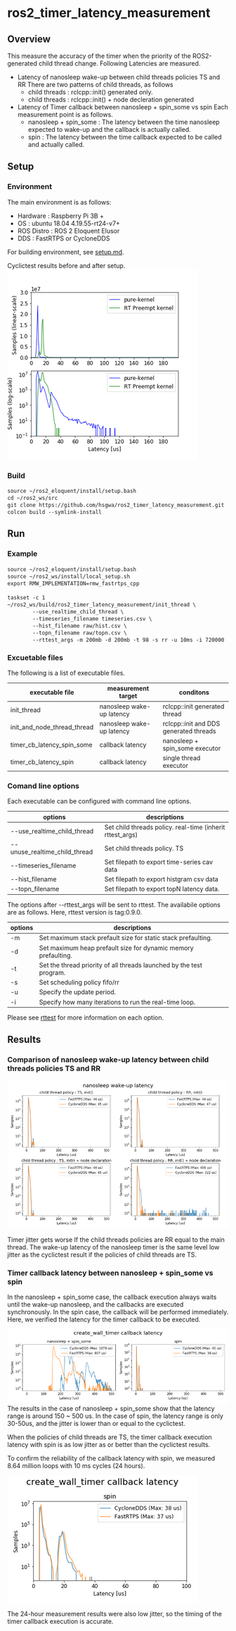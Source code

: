 # ros2_timer_latency_measurement

## Overview

This measure the accuracy of the timer when the priority of the ROS2-generated child thread change.
Following Latencies are measured.

- Latency of nanosleep wake-up between child threads policies TS and RR
  There are two patterns of child threads, as follows
  - child threads : rclcpp::init() generated only.
  - child threads : rclcpp::init() + node decleration generated
- Latency of Timer callback between nanosleep + spin_some vs spin
  Each measurement point is as follows.
  - nanosleep + spin_some : The latency between the time nanosleep expected to wake-up and the callback is actually called.
  - spin : The latency between the time callback expected to be called and actually called.


## Setup

### Environment
The main environment is as follows:

- Hardware : Raspberry Pi 3B +
- OS : ubuntu 18.04 4.19.55-rt24-v7+
- ROS Distro : ROS 2 Eloquent Elusor
- DDS : FastRTPS or CycloneDDS

For building environment, see [setup.md](./setup.md).

Cyclictest results before and after setup.
![cyclictest result](result/cyclictest_pure_kernel_vs_rt_kernel.png)

### Build

```
source ~/ros2_eloquent/install/setup.bash
cd ~/ros2_ws/src
git clone https://github.com/hsgwa/ros2_timer_latency_measurement.git
colcon build --symlink-install
```

## Run

### Example

```
source ~/ros2_eloquent/install/setup.bash
source ~/ros2_ws/install/local_setup.sh
export RMW_IMPLEMENTATION=rmw_fastrtps_cpp

taskset -c 1 ~/ros2_ws/build/ros2_timer_latency_measurement/init_thread \
        --use_realtime_child_thread \
        --timeseries_filename timeseries.csv \
        --hist_filename raw/hist.csv \
        --topn_filename raw/topn.csv \
        --rttest_args -m 200mb -d 200mb -t 98 -s rr -u 10ms -i 720000
```
### Excuetable files

The following is a list of executable files.

| executable file             | measurement target        | conditons                              |
|-----------------------------|---------------------------|----------------------------------------|
| init_thread                 | nanosleep wake-up latency | rclcpp::init generated thread          |
| init_and_node_thread_thread | nanosleep wake-up latency | rclcpp::init and DDS generated threads |
| timer_cb_latency_spin_some  | callback latency          | nanosleep + spin_some executor         |
| timer_cb_latency_spin       | callback latency          | single thread executor                 |


### Comand line options


Each executable can be configured with command line options.

| options                       | descriptions                                              |
|-------------------------------|-----------------------------------------------------------|
| --use_realtime_child_thread   | Set child threads policy. real-time (inherit rttest_args) |
| --unuse_realtime_child_thread | Set child threads policy. TS                              |
| --timeseries_filename         | Set filepath to export time-series cav data               |
| --hist_filename               | Set filepath to export histgram csv data                  |
| --topn_filename               | Set filepath to export topN latency data.                 |

The options after --rttest_args will be sent to rttest.
The availabile options are as follows.
Here, rttest version is tag:0.9.0.

| options | descriptions                                                         |
|---------|----------------------------------------------------------------------|
| -m      | Set maximum stack prefault size for static stack prefaulting.        |
| -d      | Set maximum heap prefault size for dynamic memory prefaulting.       |
| -t      | Set the thread priority of all threads launched by the test program. |
| -s      | Set scheduling policy  fifo/rr                                       |
| -u      | Specify the update period.                                           |
| -i      | Specify how many iterations to run the real-time loop.               |

Please see [rttest](https://github.com/ros2/realtime_support/tree/master/rttest) for more information on each option.


## Results
### Comparison of nanosleep wake-up latency between child threads policies TS and RR

![nanosleep_wakeup_latency_ts_vs_rr](./result/nanosleep_wakeup_latency_histgram.png)

Timer jitter gets worse If the child threads policies are RR equal to the main thread.
The wake-up latency of the nanosleep timer is the same level low jitter as the cyclictest result if the policies of child threads are TS.


### Timer callback latency between nanosleep + spin_some vs spin
In the nanosleep + spin_some case, the callback execution always waits until the wake-up nanosleep, and the callbacks are executed synchronously.
In the spin case, the callback will be performed immediately.
Here, we verified the latency for the timer callback to be executed.


![create_wall_timer_callback_latency_spin_some_vs_spin](./result/create_wall_timer_callback_latency_histgram.png)
The results in the case of nanosleep + spin_some show that the latency range is around 150 ~ 500 us.
In the case of spin, the latency range is only 30-50us, and the jitter is lower than or equal to the cyclictest.

When the policies of child threads are TS, the timer callback execution latency with spin is as low jitter as or better than the cyclictest results.


To confirm the reliability of the callback latency with spin, we measured 8.64 million loops with 10 ms cycles (24 hours).

![create_wall_timer_callback_latency_spin_24h](./result/create_wall_timer_callback_latency_histgram_24h.png)

The 24-hour measurement results were also low jitter, so the timing of the timer callback execution is accurate.
